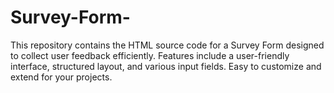 # Survey-Form-
This repository contains the HTML source code for a Survey Form designed to collect user feedback efficiently. Features include a user-friendly interface, structured layout, and various input fields. Easy to customize and extend for your projects.
